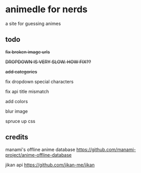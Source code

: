 # animedle for nerds
a site for guessing animes
## todo
~~fix broken image urls~~

~~DROPDOWN IS VERY SLOW. HOW FIX??~~

~~add categories~~

fix dropdown special characters

fix api title mismatch

add colors

blur image

spruce up css
## credits
manami's offline anime database
https://github.com/manami-project/anime-offline-database

jikan api
https://github.com/jikan-me/jikan
